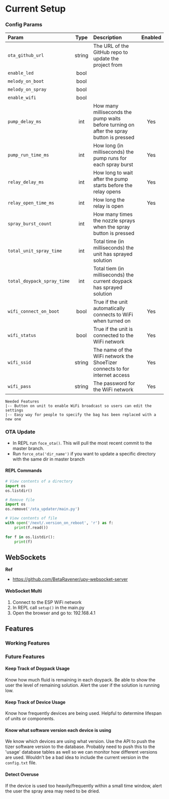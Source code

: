 # Current Setup

### Config Params




| Param                       |  Type  | Description                                                                              | Enabled |
|:----------------------------|:------:|:-----------------------------------------------------------------------------------------|:-------:|
| `ota_github_url`            | string | The URL of the GitHub repo to update the project from                                    |         |
| `enable_led`                |  bool  |                                                                                          |         |
| `melody_on_boot`            |  bool  |                                                                                          |         |
| `melody_on_spray`           |  bool  |                                                                                          |         |
| `enable_wifi`               |  bool  |                                                                                          |         |
| `pump_delay_ms`             |  int   | How many milliseconds the pump waits before turning on after the spray button is pressed |   Yes   |
| `pump_run_time_ms`          |  int   | How long (in milliseconds) the pump runs for each spray burst                            |   Yes   |
| `relay_delay_ms`            |  int   | How long to wait after the pump starts before the relay opens                            |   Yes   |
| `relay_open_time_ms`        |  int   | How long the relay is open                                                               |   Yes   |
| `spray_burst_count`         |  int   | How many times the nozzle sprays when the spray button is pressed                        |         |
| `total_unit_spray_time`     |  int   | Total time (in milliseconds) the unit has sprayed solution                               |         |
| `total_doypack_spray_time ` |  int   | Total tiem (in milliseconds) the current doypack has sprayed solution                    |         |
| `wifi_connect_on_boot`      |  bool  | True if the unit automatically connects to WiFi when turned on                           |   Yes   |
| `wifi_status`               |  bool  | True if the unit is connected to the WiFi network                                        |   Yes   |
| `wifi_ssid`                 | string | The name of the WiFi network the ShoeTizer connects to for internet access               |   Yes   |
| `wifi_pass`                 | string | The password for the WiFi network                                                        |   Yes   |


```
Needed Features
|-- Button on unit to enable WiFi broadcast so users can edit the settings
|-- Easy way for people to specify the bag has been replaced with a new one
```



### OTA Update
* In REPL run `foce_ota()`.  This will pull the most recent commit to the master branch.
* Run `force_ota('dir_name')` if you want to update a specific directory with the same dir in master branch



#### REPL Commands
```python
# View contents of a directory
import os
os.listdir()

# Remove file
import os
os.remove('/ota_updater/main.py')

# View contents of file
with open('/next/.version_on_reboot', 'r') as f:
    print(f.read())
    
for f in os.listdir():
    print(f)
```



## WebSockets

**Ref**
* https://github.com/BetaRavener/upy-websocket-server

#### WebSocket Multi
1. Connect to the ESP WiFi network
2. In REPL call `setup()` in the main.py
3. Open the browser and go to: 192.168.4.1



## Features

### Working Features


### Future Features

#### Keep Track of Doypack Usage
Know how much fluid is remaining in each doypack.  Be able to show the user the level of
remaining solution.  Alert the user if the solution is running low.

#### Keep Track of Device Usage
Know how frequently devices are being used.  Helpful to determine lifespan of units or
components.

#### Know what software version each device is using
We know which devices are using what version.  Use the API to push the tizer software version to the database.
Probably need to push this to the 'usage' database tables as well so we can monitor how different versions
are used.  Wouldn't be a bad idea to include the current version in the `config.txt` file.

#### Detect Overuse
If the device is used too heavily/frequently within a small time window, alert the
user the spray area may need to be dried.

